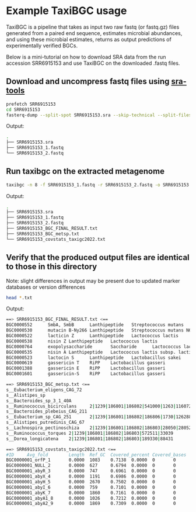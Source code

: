 # Example TaxiBGC usage

TaxiBGC is a pipeline that takes as input two raw fastq (or fastq.gz) files generated 
from a paired end sequence, estimates microbial abundances, and using 
these microbial estimates, returns as output predictions of 
experimentally verified BGCs.

Below is a mini-tutorial on how to download SRA data from the run accession SRR6915153 and use TaxiBGC on the downloaded .fastq files.

## Download and uncompress fastq files using [sra-tools](https://github.com/ncbi/sra-tools/wiki/)

```bash
prefetch SRR6915153
cd SRR6915153
fasterq-dump --split-spot SRR6915153.sra --skip-technical --split-files
```

Output:
```bash
.
├── SRR6915153.sra
├── SRR6915153_1.fastq
└── SRR6915153_2.fastq
```

## Run taxibgc on the extracted metagenome
```bash
taxibgc -n 8 -f SRR6915153_1.fastq -r SRR6915153_2.fastq -o SRR6915153
```

Output:
```bash
.
├── SRR6915153.sra
├── SRR6915153_1.fastq
├── SRR6915153_2.fastq
├── SRR6915153_BGC_FINAL_RESULT.txt
├── SRR6915153_BGC_metsp.txt
└── SRR6915153_covstats_taxigc2022.txt
```

## Verify that the produced output files are identical to those in this directory
Note: slight differences in output may be present due to updated marker databases or version differences

```bash
head *.txt
```

Output:
```bash
==> SRR6915153_BGC_FINAL_RESULT.txt <==
BGC0000552      SmbA, SmbB      Lanthipeptide   Streptococcus mutans
BGC0000530      mutacin B-Ny266 Lanthipeptide   Streptococcus mutans N66
BGC0000522      lacticin Z      Lanthipeptide   Lactococcus lactis
BGC0000538      nisin Z Lanthipeptide   Lactococcus lactis
BGC0000764      exopolysaccharide       Saccharide      Lactococcus lactis
BGC0000535      nisin A Lanthipeptide   Lactococcus lactis subsp. lactis
BGC0000523      lactocin S      Lanthipeptide   Lactobacillus sakei
BGC0000619      gassericin T    RiPP    Lactobacillus gasseri
BGC0001388      gassericin E    RiPP    Lactobacillus gasseri
BGC0001601      gassericin-S    RiPP    Lactobacillus gasseri

==> SRR6915153_BGC_metsp.txt <==
s__Eubacterium_eligens_CAG_72
s__Alistipes_sp
s__Bacteroides_sp_3_1_40A
s__Ruminococcus_bicirculans     2|1239|186801|186802|541000|1263|1160721        3.4851072768608917
s__Bacteroides_plebeius_CAG_211
s__Eubacterium_sp_CAG_251       2|1239|186801|186802|186806|1730|1262886        2.040197340977951
s__Alistipes_putredinis_CAG_67
s__Lachnospira_pectinoschiza    2|1239|186801|186802|186803|28050|28052 1.338940392288483
s__Ruminococcus_torques 2|1239|186801|186802|186803|572511|33039        1.22351251200625
s__Dorea_longicatena    2|1239|186801|186802|186803|189330|88431        1.177466320099923

==> SRR6915153_covstats_taxigc2022.txt <==
#ID     Avg_fold        Length  Ref_GC  Covered_percent Covered_bases   Plus_reads      Minus_reads     Read_GC Median_fold  Std_Dev
BGC0000001_orfP_1       0.0000  1083    0.7138  0.0000  0       0       0       0.0000  0       0.00
BGC0000001_NULL_2       0.0000  627     0.6794  0.0000  0       0       0       0.0000  0       0.00
BGC0000001_abyR_3       0.0000  747     0.6961  0.0000  0       0       0       0.0000  0       0.00
BGC0000001_abyX_4       0.0000  1191    0.6986  0.0000  0       0       0       0.0000  0       0.00
BGC0000001_abyH_5       0.0000  2670    0.7502  0.0000  0       0       0       0.0000  0       0.00
BGC0000001_abyI_6       0.0000  759     0.7101  0.0000  0       0       0       0.0000  0       0.00
BGC0000001_abyK_7       0.0000  1860    0.7161  0.0000  0       0       0       0.0000  0       0.00
BGC0000001_abyA1_8      0.0000  1026    0.7212  0.0000  0       0       0       0.0000  0       0.00
BGC0000001_abyA2_9      0.0000  1869    0.7309  0.0000  0       0       0       0.0000  0       0.00
```
